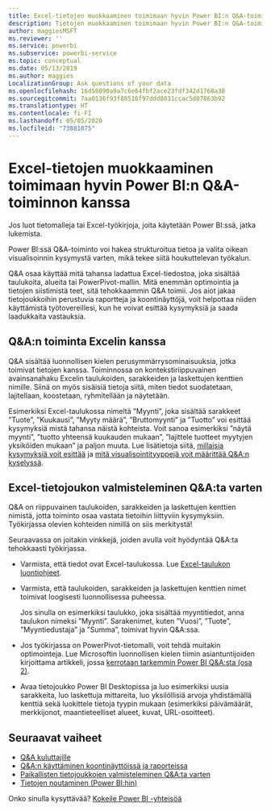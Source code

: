 ```yaml
---
title: Excel-tietojen muokkaaminen toimimaan hyvin Power BI:n Q&A-toiminnon kanssa
description: Tietojen muokkaaminen toimimaan hyvin Power BI:n Q&A-toiminnon kanssa
author: maggiesMSFT
ms.reviewer: ''
ms.service: powerbi
ms.subservice: powerbi-service
ms.topic: conceptual
ms.date: 05/13/2019
ms.author: maggies
LocalizationGroup: Ask questions of your data
ms.openlocfilehash: 16d58090a9a7c6e64fbf2ace23fdf342d1768a30
ms.sourcegitcommit: 7aa0136f93f88516f97ddd8031ccac5d07863b92
ms.translationtype: HT
ms.contentlocale: fi-FI
ms.lasthandoff: 05/05/2020
ms.locfileid: "73881075"
---
```

# <a name="make-excel-data-work-well-with-qa-in-power-bi"></a>Excel-tietojen muokkaaminen toimimaan hyvin Power BI:n Q&A-toiminnon kanssa
Jos luot tietomalleja tai Excel-työkirjoja, joita käytetään Power BI:ssä, jatka lukemista.

Power BI:ssä Q&A-toiminto voi hakea strukturoitua tietoa ja valita oikean visualisoinnin kysymystä varten, mikä tekee siitä houkuttelevan työkalun.   

Q&A osaa käyttää mitä tahansa ladattua Excel-tiedostoa, joka sisältää taulukoita, alueita tai PowerPivot-mallin. Mitä enemmän optimointia ja tietojen siistimistä teet, sitä tehokkaammin Q&A toimii.  Jos aiot jakaa tietojoukkoihin perustuvia raportteja ja koontinäyttöjä, voit helpottaa niiden käyttämistä työtovereillesi, kun he voivat esittää kysymyksiä ja saada laadukkaita vastauksia.

## <a name="how-qa-works-with-excel"></a>Q&A:n toiminta Excelin kanssa
Q&A sisältää luonnollisen kielen perusymmärrysominaisuuksia, jotka toimivat tietojen kanssa. Toiminnossa on kontekstiriippuvainen avainsanahaku Excelin taulukoiden, sarakkeiden ja laskettujen kenttien nimille. Siinä on myös sisäisiä tietoja siitä, miten tiedot suodatetaan, lajitellaan, koostetaan, ryhmitellään ja näytetään. 

Esimerkiksi Excel-taulukossa nimeltä ”Myynti”, joka sisältää sarakkeet ”Tuote”, ”Kuukausi”, ”Myyty määrä”, ”Bruttomyynti” ja ”Tuotto” voi esittää kysymyksiä mistä tahansa näistä kohteista.  Voit sanoa esimerkiksi ”näytä myynti”, ”tuotto yhteensä kuukauden mukaan”, ”lajittele tuotteet myytyjen yksiköiden mukaan” ja paljon muuta. Lue lisätietoja siitä, [millaisia kysymyksiä voit esittää](power-bi-tutorial-q-and-a.md) ja [mitä visualisointityyppejä voit määrittää Q&A:n kyselyssä](visuals/power-bi-visualization-types-for-reports-and-q-and-a.md).

## <a name="prepare-an-excel-dataset-for-qa"></a>Excel-tietojoukon valmisteleminen Q&A:ta varten
Q&A on riippuvainen taulukoiden, sarakkeiden ja laskettujen kenttien nimistä, jotta toiminto osaa vastata tietoihin liittyviin kysymyksiin. Työkirjassa olevien kohteiden nimillä on siis merkitystä!

Seuraavassa on joitakin vinkkejä, joiden avulla voit hyödyntää Q&A:ta tehokkaasti työkirjassa.

* Varmista, että tiedot ovat Excel-taulukossa. Lue [Excel-taulukon luontiohjeet](https://support.office.com/article/Create-an-Excel-table-in-a-worksheet-e81aa349-b006-4f8a-9806-5af9df0ac664).
* Varmista, että taulukoiden, sarakkeiden ja laskettujen kenttien nimet toimivat loogisesti luonnollisessa puheessa.
  
  Jos sinulla on esimerkiksi taulukko, joka sisältää myyntitiedot, anna taulukon nimeksi ”Myynti”. Sarakenimet, kuten ”Vuosi”, ”Tuote”, ”Myyntiedustaja” ja ”Summa”, toimivat hyvin Q&A:ssa.

* Jos työkirjassa on PowerPivot-tietomalli, voit tehdä muitakin optimointeja. Lue Microsoftin luonnollisen kielen tiimin asiantuntijoiden kirjoittama artikkeli, jossa [kerrotaan tarkemmin Power BI Q&A:sta (osa 2)](https://blogs.msdn.com/b/powerbi/archive/2014/02/27/demystifying-power-bi-q-amp-a-part-2.aspx).

* Avaa tietojoukko Power BI Desktopissa ja luo esimerkiksi uusia sarakkeita, luo laskettuja mittareita, luo yksilöllisiä arvoja yhdistämällä kenttiä sekä luokittele tietoja tyypin mukaan (esimerkiksi päivämäärät, merkkijonot, maantieteelliset alueet, kuvat, URL-osoitteet).

## <a name="next-steps"></a>Seuraavat vaiheet

- [Q&A kuluttajille](consumer/end-user-q-and-a.md)  
- [Q&A:n käyttäminen koontinäyttöissä ja raporteissa](power-bi-tutorial-q-and-a.md)
- [Paikallisten tietojoukkojen valmisteleminen Q&A:ta varten](service-q-and-a-direct-query.md)   
- [Tietojen noutaminen (Power BI:hin)](service-get-data.md)  

Onko sinulla kysyttävää? [Kokeile Power BI -yhteisöä](https://community.powerbi.com/)

